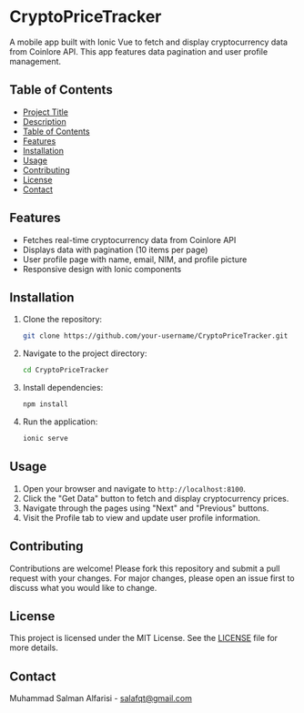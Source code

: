 # CryptoPriceTracker

A mobile app built with Ionic Vue to fetch and display cryptocurrency data from Coinlore API. This app features data pagination and user profile management.

## Table of Contents
- [Project Title](#project-title)
- [Description](#description)
- [Table of Contents](#table-of-contents)
- [Features](#features)
- [Installation](#installation)
- [Usage](#usage)
- [Contributing](#contributing)
- [License](#license)
- [Contact](#contact)

## Features
- Fetches real-time cryptocurrency data from Coinlore API
- Displays data with pagination (10 items per page)
- User profile page with name, email, NIM, and profile picture
- Responsive design with Ionic components

## Installation
1. Clone the repository:
    ```bash
    git clone https://github.com/your-username/CryptoPriceTracker.git
    ```
2. Navigate to the project directory:
    ```bash
    cd CryptoPriceTracker
    ```
3. Install dependencies:
    ```bash
    npm install
    ```
4. Run the application:
    ```bash
    ionic serve
    ```

## Usage
1. Open your browser and navigate to `http://localhost:8100`.
2. Click the "Get Data" button to fetch and display cryptocurrency prices.
3. Navigate through the pages using "Next" and "Previous" buttons.
4. Visit the Profile tab to view and update user profile information.

## Contributing
Contributions are welcome! Please fork this repository and submit a pull request with your changes. For major changes, please open an issue first to discuss what you would like to change.

## License
This project is licensed under the MIT License. See the [LICENSE](LICENSE) file for more details.

## Contact
Muhammad Salman Alfarisi - [salafqt@gmail.com](mailto:salafqt@gmail.com)

